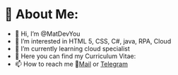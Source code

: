 



# 🤖 About Me:
- 👋 Hi, I’m @MatDevYou
- 👀 I’m interested in HTML 5, CSS, C#, java, RPA, Cloud
- 🌱 I’m currently learning cloud specialist
- 📎 Here you can find my Curriculum Vitae: 
- 📫 How to reach me 📧[Mail](mailto:matteo.meringolo@gmail.com) or [Telegram](https://t.me/MatDevYou)

<!---
MatDevYou/MatDevYou is a ✨ special ✨ repository because its `README.md` (this file) appears on your GitHub profile.
You can click the Preview link to take a look at your changes.
--->
